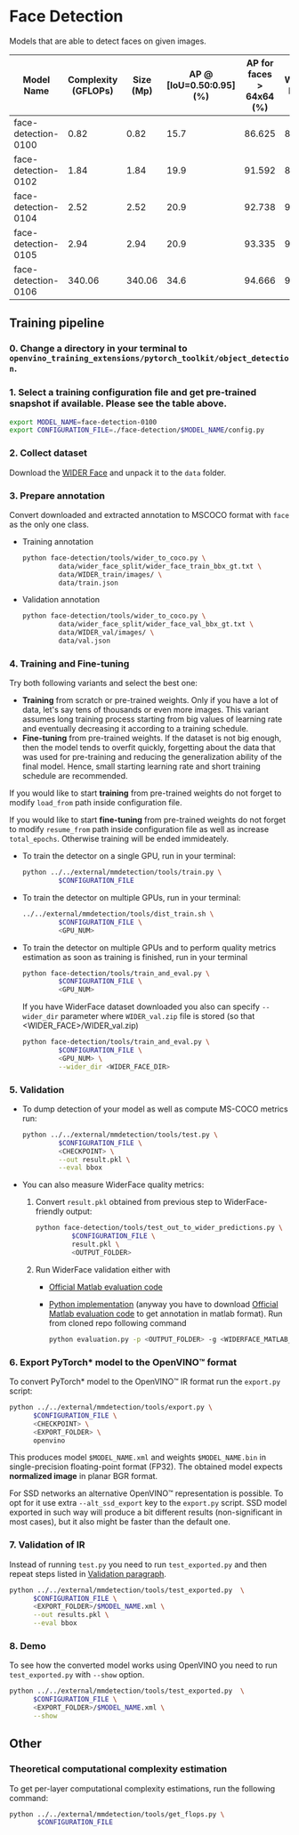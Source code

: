 # Face Detection

Models that are able to detect faces on given images.

| Model Name | Complexity (GFLOPs) | Size (Mp) | AP @ [IoU=0.50:0.95] (%) | AP for faces > 64x64 (%) | WiderFace Easy (%) | WiderFace Medium (%) | WiderFace Hard (%) | Links | GPU_NUM |
| --- | --- | --- | --- | --- | --- | --- | --- | --- | --- |
| face-detection-0100 | 0.82 | 0.82 | 15.7 | 86.625 | 82.501 | 75.768 | 40.826 | [snapshot](https://download.01.org/opencv/openvino_training_extensions/models/object_detection/face-detection-0100.pth), [configuration file](./face-detection-0100/config.py) | 2 |
| face-detection-0102 | 1.84 | 1.84 | 19.9 | 91.592 | 88.904 | 83.506 | 49.577 | [snapshot](https://download.01.org/opencv/openvino_training_extensions/models/object_detection/face-detection-0102.pth), [configuration file](./face-detection-0102/config.py) | 2 |
| face-detection-0104 | 2.52 | 2.52 | 20.9 | 92.738 | 90.145 | 84.802 | 51.615 | [snapshot](https://download.01.org/opencv/openvino_training_extensions/models/object_detection/face-detection-0104.pth), [configuration file](./face-detection-0104/config.py) | 4 |
| face-detection-0105 | 2.94 | 2.94 | 20.9 | 93.335 | 91.607 | 85.94 | 52.925 | [snapshot](https://download.01.org/opencv/openvino_training_extensions/models/object_detection/face-detection-0105.pth), [configuration file](./face-detection-0105/config.py) | 4 |
| face-detection-0106 | 340.06 | 340.06 | 34.6 | 94.666 | 94.506 | 93.203 | 83.095 | [snapshot](https://download.01.org/opencv/openvino_training_extensions/models/object_detection/face-detection-0106.pth), [configuration file](./face-detection-0106/config.py) | 8 |

## Training pipeline

### 0. Change a directory in your terminal to `openvino_training_extensions/pytorch_toolkit/object_detection`.

### 1. Select a training configuration file and get pre-trained snapshot if available. Please see the table above.

```bash
export MODEL_NAME=face-detection-0100
export CONFIGURATION_FILE=./face-detection/$MODEL_NAME/config.py
```

### 2. Collect dataset

Download the [WIDER Face](http://shuoyang1213.me/WIDERFACE/) and unpack it to the `data` folder.

### 3. Prepare annotation

Convert downloaded and extracted annotation to MSCOCO format with `face` as the only one class.

* Training annotation

   ```bash
   python face-detection/tools/wider_to_coco.py \
            data/wider_face_split/wider_face_train_bbx_gt.txt \
            data/WIDER_train/images/ \
            data/train.json
   ```

* Validation annotation

   ```bash
   python face-detection/tools/wider_to_coco.py \
            data/wider_face_split/wider_face_val_bbx_gt.txt \
            data/WIDER_val/images/ \
            data/val.json
   ```

### 4. Training and Fine-tuning

Try both following variants and select the best one:

   * **Training** from scratch or pre-trained weights. Only if you have a lot of data, let's say tens of thousands or even more images. This variant assumes long training process starting from big values of learning rate and eventually decreasing it according to a training schedule.
   * **Fine-tuning** from pre-trained weights. If the dataset is not big enough, then the model tends to overfit quickly, forgetting about the data that was used for pre-training and reducing the generalization ability of the final model. Hence, small starting learning rate and short training schedule are recommended.

If you would like to start **training** from pre-trained weights do not forget to modify `load_from` path inside configuration file.

If you would like to start **fine-tuning** from pre-trained weights do not forget to modify `resume_from` path inside configuration file as well as increase `total_epochs`. Otherwise training will be ended immideately.

* To train the detector on a single GPU, run in your terminal:

   ```bash
   python ../../external/mmdetection/tools/train.py \
            $CONFIGURATION_FILE
   ```

* To train the detector on multiple GPUs, run in your terminal:

   ```bash
   ../../external/mmdetection/tools/dist_train.sh \
            $CONFIGURATION_FILE \
            <GPU_NUM>
   ```
* To train the detector on multiple GPUs and to perform quality metrics estimation as soon as training is finished, run in your terminal

   ```bash
   python face-detection/tools/train_and_eval.py \
            $CONFIGURATION_FILE \
            <GPU_NUM>
   ```

   If you have WiderFace dataset downloaded you also can specify `--wider_dir` parameter where `WIDER_val.zip` file is stored (so that <WIDER_FACE>/WIDER_val.zip)

   ```bash
   python face-detection/tools/train_and_eval.py \
            $CONFIGURATION_FILE \
            <GPU_NUM> \
            --wider_dir <WIDER_FACE_DIR>
   ```

### 5. Validation

* To dump detection of your model as well as compute MS-COCO metrics run:

   ```bash
   python ../../external/mmdetection/tools/test.py \
            $CONFIGURATION_FILE \
            <CHECKPOINT> \
            --out result.pkl \
            --eval bbox
   ```

* You can also measure WiderFace quality metrics:

  1. Convert `result.pkl` obtained from previous step to WiderFace-friendly output:

     ```bash
     python face-detection/tools/test_out_to_wider_predictions.py \
              $CONFIGURATION_FILE \
              result.pkl \
              <OUTPUT_FOLDER>
     ```

  2. Run WiderFace validation either with

     * [Official Matlab evaluation code](http://shuoyang1213.me/WIDERFACE/support/eval_script/eval_tools.zip)
     * [Python implementation](https://github.com/wondervictor/WiderFace-Evaluation) (anyway you have to download [Official Matlab evaluation code](http://shuoyang1213.me/WIDERFACE/support/eval_script/eval_tools.zip) to get annotation in matlab format). Run from cloned repo following command

        ```bash
        python evaluation.py -p <OUTPUT_FOLDER> -g <WIDERFACE_MATLAB_ANNOTATION>
        ```

### 6. Export PyTorch\* model to the OpenVINO™ format

To convert PyTorch\* model to the OpenVINO™ IR format run the `export.py` script:

```bash
python ../../external/mmdetection/tools/export.py \
      $CONFIGURATION_FILE \
      <CHECKPOINT> \
      <EXPORT_FOLDER> \
      openvino
```

This produces model `$MODEL_NAME.xml` and weights `$MODEL_NAME.bin` in single-precision floating-point format
(FP32). The obtained model expects **normalized image** in planar BGR format.

For SSD networks an alternative OpenVINO™ representation is possible.
To opt for it use extra `--alt_ssd_export` key to the `export.py` script.
SSD model exported in such way will produce a bit different results (non-significant in most cases),
but it also might be faster than the default one.

### 7. Validation of IR

Instead of running `test.py` you need to run `test_exported.py` and then repeat steps listed in [Validation paragraph](#5-validation).

```bash
python ../../external/mmdetection/tools/test_exported.py  \
      $CONFIGURATION_FILE \
      <EXPORT_FOLDER>/$MODEL_NAME.xml \
      --out results.pkl \
      --eval bbox
```

### 8. Demo

To see how the converted model works using OpenVINO you need to run `test_exported.py` with `--show` option.

```bash
python ../../external/mmdetection/tools/test_exported.py  \
      $CONFIGURATION_FILE \
      <EXPORT_FOLDER>/$MODEL_NAME.xml \
      --show
```

## Other

### Theoretical computational complexity estimation

To get per-layer computational complexity estimations, run the following command:

```bash
python ../../external/mmdetection/tools/get_flops.py \
       $CONFIGURATION_FILE
```
